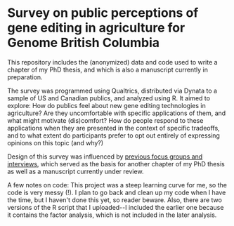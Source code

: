 # Survey on public perceptions of gene editing in agriculture for Genome British Columbia

This repository includes the (anonymized) data and code used to write a chapter of my PhD thesis, and which is also a manuscript currently in preparation.

The survey was programmed using Qualtrics, distributed via Dynata to a sample of US and Canadian publics, and analyzed using R. It aimed to explore: How do publics
feel about new gene editing technologies in agriculture? Are they uncomfortable with specific applications of them, and what might motivate (dis)comfort? How do
people respond to these applications when they are presented in the context of specific tradeoffs, and to what extent do participants prefer to opt out entirely of
expressing opinions on this topic (and why?)

Design of this survey was influenced by [previous focus groups and interviews](https://github.com/sara-nawaz/Gene-editing-Q-method), which  served as the basis for another chapter of my PhD thesis as well as a manuscript currently under review.

A few notes on code: This project was a steep learning curve for me, so the code is very messy (!). I plan to go back and clean up my code when I have the time, but
I haven't done this yet, so reader beware. Also, there are two versions of the R script that I uploaded--I included the earlier one because it contains the factor
analysis, which is not included in the later analysis.
